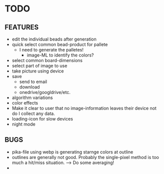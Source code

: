 
# TODO


## FEATURES
- edit the individual beads after generation
- quick select common bead-product for pallete
	- I need to generate the palletes!	
		- image-ML to identify the colors?
- select common board-dimensions
- select part of image to use
- take picture using device
- save
	- send to email
	- download
	- onedrive/googldrive/etc.
- algorithm variations
- color effects
- Make it clear to user that no image-information leaves their device not do I collect any data.
- loading-icon for slow devices
- night mode

## BUGS
- pika-file using webp is generating starnge colors at outline
- outlines are generally not good. Probably the single-pixel method is too much a hit/miss situation. --> Do some averaging!
- 
